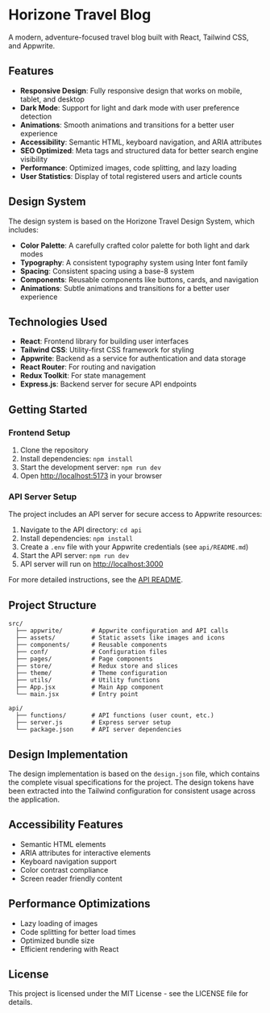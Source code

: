 # Horizone Travel Blog

A modern, adventure-focused travel blog built with React, Tailwind CSS, and Appwrite.

## Features

- **Responsive Design**: Fully responsive design that works on mobile, tablet, and desktop
- **Dark Mode**: Support for light and dark mode with user preference detection
- **Animations**: Smooth animations and transitions for a better user experience
- **Accessibility**: Semantic HTML, keyboard navigation, and ARIA attributes
- **SEO Optimized**: Meta tags and structured data for better search engine visibility
- **Performance**: Optimized images, code splitting, and lazy loading
- **User Statistics**: Display of total registered users and article counts

## Design System

The design system is based on the Horizone Travel Design System, which includes:

- **Color Palette**: A carefully crafted color palette for both light and dark modes
- **Typography**: A consistent typography system using Inter font family
- **Spacing**: Consistent spacing using a base-8 system
- **Components**: Reusable components like buttons, cards, and navigation
- **Animations**: Subtle animations and transitions for a better user experience

## Technologies Used

- **React**: Frontend library for building user interfaces
- **Tailwind CSS**: Utility-first CSS framework for styling
- **Appwrite**: Backend as a service for authentication and data storage
- **React Router**: For routing and navigation
- **Redux Toolkit**: For state management
- **Express.js**: Backend server for secure API endpoints

## Getting Started

### Frontend Setup

1. Clone the repository
2. Install dependencies: `npm install`
3. Start the development server: `npm run dev`
4. Open [http://localhost:5173](http://localhost:5173) in your browser

### API Server Setup

The project includes an API server for secure access to Appwrite resources:

1. Navigate to the API directory: `cd api`
2. Install dependencies: `npm install`
3. Create a `.env` file with your Appwrite credentials (see `api/README.md`)
4. Start the API server: `npm run dev`
5. API server will run on [http://localhost:3000](http://localhost:3000)

For more detailed instructions, see the [API README](./api/README.md).

## Project Structure

```
src/
  ├── appwrite/        # Appwrite configuration and API calls
  ├── assets/          # Static assets like images and icons
  ├── components/      # Reusable components
  ├── conf/            # Configuration files
  ├── pages/           # Page components
  ├── store/           # Redux store and slices
  ├── theme/           # Theme configuration
  ├── utils/           # Utility functions
  ├── App.jsx          # Main App component
  └── main.jsx         # Entry point

api/
  ├── functions/       # API functions (user count, etc.)
  ├── server.js        # Express server setup
  └── package.json     # API server dependencies
```

## Design Implementation

The design implementation is based on the `design.json` file, which contains the complete visual specifications for the project. The design tokens have been extracted into the Tailwind configuration for consistent usage across the application.

## Accessibility Features

- Semantic HTML elements
- ARIA attributes for interactive elements
- Keyboard navigation support
- Color contrast compliance
- Screen reader friendly content

## Performance Optimizations

- Lazy loading of images
- Code splitting for better load times
- Optimized bundle size
- Efficient rendering with React

## License

This project is licensed under the MIT License - see the LICENSE file for details.
